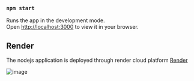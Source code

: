 

### `npm start`

Runs the app in the development mode.\
Open [http://localhost:3000](http://localhost:3000) to view it in your browser.

## Render 
  The nodejs application is deployed through render cloud platform [Render](https://dashboard.render.com/)

![image](https://user-images.githubusercontent.com/38039615/226353011-aaedca36-7042-4bad-9291-10948e9a7e04.png)
